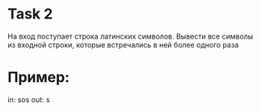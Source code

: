 # Task 2
На вход поступает строка латинских символов. Вывести все символы из входной
строки, которые встречались в ней более одного раза

# Пример:
in: sos
out: s